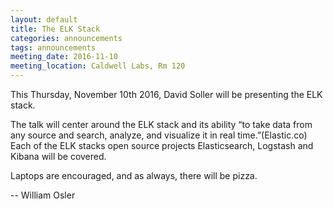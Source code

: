 ```yaml
---
layout: default
title: The ELK Stack
categories: announcements
tags: announcements
meeting_date: 2016-11-10
meeting_location: Caldwell Labs, Rm 120
---
```


<!-- INSERT TEXT HERE -->

This Thursday, November 10th 2016, David Soller will be presenting the ELK
stack.

The talk will center around the ELK stack and its ability “to take data from any
source and search, analyze, and visualize it in real time.”(Elastic.co) Each of
the ELK stacks open source projects Elasticsearch, Logstash and Kibana will be
covered.

Laptops are encouraged, and as always, there will be pizza.

-- William Osler

<!-- generated by _helpers/newPost.rb -->
